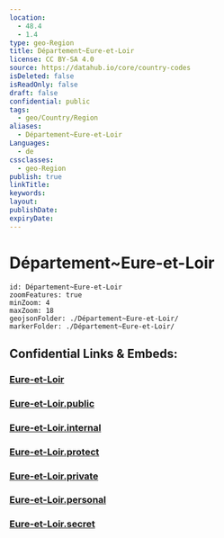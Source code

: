```yaml
---
location:
  - 48.4
  - 1.4
type: geo-Region
title: Département~Eure-et-Loir
license: CC BY-SA 4.0
source: https://datahub.io/core/country-codes
isDeleted: false
isReadOnly: false
draft: false
confidential: public
tags:
  - geo/Country/Region
aliases:
  - Département~Eure-et-Loir
Languages:
  - de
cssclasses:
  - geo-Region
publish: true
linkTitle:
keywords:
layout:
publishDate:
expiryDate:
---
```


# Département~Eure-et-Loir

```leaflet
id: Département~Eure-et-Loir
zoomFeatures: true 
minZoom: 4 
maxZoom: 18
geojsonFolder: ./Département~Eure-et-Loir/
markerFolder: ./Département~Eure-et-Loir/
```


## Confidential Links & Embeds: 

### [Eure-et-Loir](/_Standards/Earth/Continent/Europe/Europe~West/France/regions~France/Val_de_Loire/departments~Val_de_Loire/Eure-et-Loir.md) 

### [Eure-et-Loir.public](/_public/Earth/Continent/Europe/Europe~West/France/regions~France/Val_de_Loire/departments~Val_de_Loire/Eure-et-Loir.public.md) 

### [Eure-et-Loir.internal](/_internal/Earth/Continent/Europe/Europe~West/France/regions~France/Val_de_Loire/departments~Val_de_Loire/Eure-et-Loir.internal.md) 

### [Eure-et-Loir.protect](/_protect/Earth/Continent/Europe/Europe~West/France/regions~France/Val_de_Loire/departments~Val_de_Loire/Eure-et-Loir.protect.md) 

### [Eure-et-Loir.private](/_private/Earth/Continent/Europe/Europe~West/France/regions~France/Val_de_Loire/departments~Val_de_Loire/Eure-et-Loir.private.md) 

### [Eure-et-Loir.personal](/_personal/Earth/Continent/Europe/Europe~West/France/regions~France/Val_de_Loire/departments~Val_de_Loire/Eure-et-Loir.personal.md) 

### [Eure-et-Loir.secret](/_secret/Earth/Continent/Europe/Europe~West/France/regions~France/Val_de_Loire/departments~Val_de_Loire/Eure-et-Loir.secret.md)

